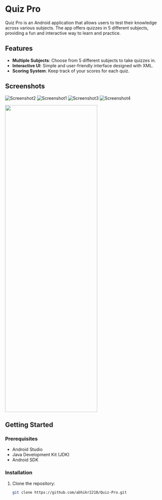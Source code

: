# Quiz Pro

Quiz Pro is an Android application that allows users to test their knowledge across various subjects. The app offers quizzes in 5 different subjects, providing a fun and interactive way to learn and practice.

## Features

- **Multiple Subjects**: Choose from 5 different subjects to take quizzes in.
- **Interactive UI**: Simple and user-friendly interface designed with XML.
- **Scoring System**: Keep track of your scores for each quiz.

## Screenshots

![Screenshot2](https://github.com/abhikr2210/Quiz-Pro/assets/102261519/1c2588cb-2d8a-4a1f-8c20-cad48621fdba)
![Screenshot1](https://github.com/abhikr2210/Quiz-Pro/assets/102261519/24179b78-1e85-46ab-9e7c-e463596ea8d2)
![Screenshot3](https://github.com/abhikr2210/Quiz-Pro/assets/102261519/fbe2688d-61d3-45ba-8cd7-5945454c5eea)
![Screenshot4](https://github.com/abhikr2210/Quiz-Pro/assets/102261519/4ed7328d-0e7b-4bba-ab1b-1249582515b4)

<img src="https://github.com/abhikr2210/Quiz-Pro/assets/102261519/1c2588cb-2d8a-4a1f-8c20-cad48621fdba" width="300" height="1000">

## Getting Started

### Prerequisites

- Android Studio
- Java Development Kit (JDK)
- Android SDK

### Installation

1. Clone the repository:
   ```bash
   git clone https://github.com/abhikr2210/Quiz-Pro.git
